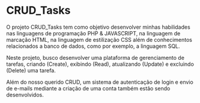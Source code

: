 # CRUD_Tasks

O projeto CRUD_Tasks tem como objetivo desenvolver minhas habilidades nas linguagens de programação PHP & JAVASCRIPT, na linguagem de marcação HTML, na linguagem de estilização CSS além de conhecimentos relacionados a banco de dados, como por exemplo, a linguagem SQL.<br>

Neste projeto, busco desenvolver uma plataforma de gerenciamento de tarefas, criando (Create), exibindo (Read), atualizando (Update) e excluindo (Delete) uma tarefa.<br>

Além do nosso querido CRUD, um sistema de autenticação de login e envio de e-mails mediante a criação de uma conta também estão sendo desenvolvidos. 
